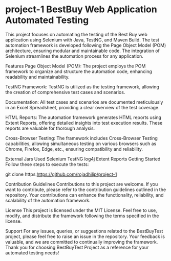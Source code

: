 # project-1                                                                                                                                                                   BestBuy Web Application Automated Testing
This project focuses on automating the testing of the Best Buy web application using Selenium with Java, TestNG, and Maven Build. The test automation framework is developed following the Page Object Model (POM) architecture, ensuring modular and maintainable code. The integration of Selenium streamlines the automation process for any application.

Features
Page Object Model (POM): The project employs the POM framework to organize and structure the automation code, enhancing readability and maintainability.

TestNG Framework: TestNG is utilized as the testing framework, allowing the creation of comprehensive test cases and scenarios.

Documentation: All test cases and scenarios are documented meticulously in an Excel Spreadsheet, providing a clear overview of the test coverage.

HTML Reports: The automation framework generates HTML reports using Extent Reports, offering detailed insights into test execution results. These reports are valuable for thorough analysis.

Cross-Browser Testing: The framework includes Cross-Browser Testing capabilities, allowing simultaneous testing on various browsers such as Chrome, Firefox, Edge, etc., ensuring compatibility and reliability.

External Jars Used
Selenium
TestNG
log4j
Extent Reports
Getting Started
Follow these steps to execute the tests:

git clone https:https://github.com/rojadhilip/project-1

Contribution Guidelines
Contributions to this project are welcome. If you want to contribute, please refer to the contribution guidelines outlined in the repository. Your contributions can enhance the functionality, reliability, and scalability of the automation framework.

License
This project is licensed under the MIT License. Feel free to use, modify, and distribute the framework following the terms specified in the license.

Support
For any issues, queries, or suggestions related to the BestBuyTest project, please feel free to raise an issue in the repository. Your feedback is valuable, and we are committed to continually improving the framework. Thank you for choosing BestBuyTest Project as a reference for your automated testing needs!
